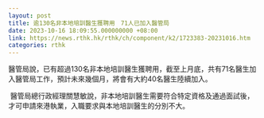 ```yaml
---
layout: post
title: 逾130名非本地培訓醫生獲聘用　71人已加入醫管局
date: 2023-10-16 18:09:55.000000000 +08:00
link: https://news.rthk.hk/rthk/ch/component/k2/1723383-20231016.htm
categories: rthk
---
```


醫管局說，已有超過130名非本地培訓醫生獲聘用，截至上月底，共有71名醫生加入醫管局工作，預計未來幾個月，將會有大約40名醫生陸續加入。

 醫管局總行政經理關慧敏說，非本地培訓醫生需要符合特定資格及通過面試後，才可申請來港執業，入職要求與本地培訓醫生的分別不大。
